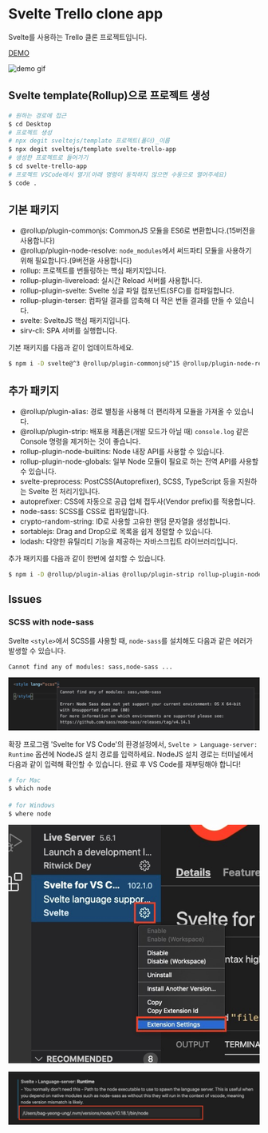# Svelte Trello clone app

Svelte를 사용하는 Trello 클론 프로젝트입니다.

[DEMO](https://boring-agnesi-165a0d.netlify.app/)

![demo gif](https://github.com/HeropCode/Svelte-Trello-app/blob/master/assets/svelte-trello-example.gif)

## Svelte template(Rollup)으로 프로젝트 생성

```bash
# 원하는 경로에 접근
$ cd Desktop
# 프로젝트 생성
# npx degit sveltejs/template 프로젝트(폴더)_이름
$ npx degit sveltejs/template svelte-trello-app
# 생성한 프로젝트로 들어가기
$ cd svelte-trello-app
# 프로젝트 VSCode에서 열기(아래 명령이 동작하지 않으면 수동으로 열어주세요)
$ code .
```

## 기본 패키지

- @rollup/plugin-commonjs: CommonJS 모듈을 ES6로 변환합니다.(15버전을 사용합니다)
- @rollup/plugin-node-resolve: `node_modules`에서 써드파티 모듈을 사용하기 위해 필요합니다.(9버전을 사용합니다)
- rollup: 프로젝트를 번들링하는 핵심 패키지입니다.
- rollup-plugin-livereload: 실시간 Reload 서버를 사용합니다.
- rollup-plugin-svelte: Svelte 싱글 파일 컴포넌트(SFC)를 컴파일합니다.
- rollup-plugin-terser: 컴파일 결과를 압축해 더 작은 번들 결과를 만들 수 있습니다.
- svelte: SvelteJS 핵심 패키지입니다.
- sirv-cli: SPA 서버를 실행합니다.

기본 패키지를 다음과 같이 업데이트하세요.

```bash
$ npm i -D svelte@^3 @rollup/plugin-commonjs@^15 @rollup/plugin-node-resolve@^9
```

## 추가 패키지

- @rollup/plugin-alias: 경로 별칭을 사용해 더 편리하게 모듈을 가져올 수 있습니다.
- @rollup/plugin-strip: 배포용 제품은(개발 모드가 아닐 때) `console.log` 같은 Console 명령을 제거하는 것이 좋습니다.
- rollup-plugin-node-builtins: Node 내장 API를 사용할 수 있습니다.
- rollup-plugin-node-globals: 일부 Node 모듈이 필요로 하는 전역 API를 사용할 수 있습니다.
- svelte-preprocess: PostCSS(Autoprefixer), SCSS, TypeScript 등을 지원하는 Svelte 전 처리기입니다.
- autoprefixer: CSS에 자동으로 공급 업체 접두사(Vendor prefix)를 적용합니다.
- node-sass: SCSS를 CSS로 컴파일합니다.
- crypto-random-string: ID로 사용할 고유한 랜덤 문자열을 생성합니다.
- sortablejs: Drag and Drop으로 목록을 쉽게 정렬할 수 있습니다.
- lodash: 다양한 유틸리티 기능을 제공하는 자바스크립트 라이브러리입니다.

추가 패키지를 다음과 같이 한번에 설치할 수 있습니다.

```bash
$ npm i -D @rollup/plugin-alias @rollup/plugin-strip rollup-plugin-node-builtins rollup-plugin-node-globals svelte-preprocess autoprefixer node-sass crypto-random-string sortablejs lodash
```

## Issues

### SCSS with node-sass

Svelte `<style>`에서 SCSS를 사용할 때, 
`node-sass`를 설치해도 다음과 같은 에러가 발생할 수 있습니다.

```error
Cannot find any of modules: sass,node-sass ...
```

![Cannot find node-sass module](https://github.com/HeropCode/Svelte-Trello-app/blob/master/assets/issue1-cannot-find-module-node-sass.jpg)

확장 프로그램 'Svelte for VS Code'의 환경설정에서,
`Svelte > Language-server: Runtime` 옵션에 NodeJS 설치 경로를 입력하세요.
NodeJS 설치 경로는 터미널에서 다음과 같이 입력해 확인할 수 있습니다.
완료 후 VS Code를 재부팅해야 합니다!

```bash
# for Mac
$ which node

# for Windows
$ where node
``` 

![Svelte for VS Code extension settings](https://github.com/HeropCode/Svelte-Trello-app/blob/master/assets/issue1-svelte-for-vs-code-extension-settings.jpg)

![Svelte language server: runtime](https://github.com/HeropCode/Svelte-Trello-app/blob/master/assets/issue1-language-server-runtime.jpg)


